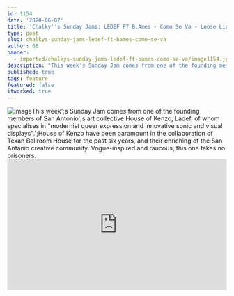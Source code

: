 ```yaml
---
id: 1154
date: '2020-06-07'
title: 'Chalky''s Sunday Jams: LEDEF FT B.Ames - Como Se Va - Loose Lips'
type: post
slug: chalkys-sunday-jams-ledef-ft-bames-como-se-va
author: 68
banner:
  - imported/chalkys-sunday-jams-ledef-ft-bames-como-se-va/image1154.jpeg
description: "This week's Sunday Jam comes from one of the founding members of San Antonio's art collective House of Kenzo, Ladef, of whom specialises in \"modernist queer expression and innovative sonic and visual displays\".\_ House of Kenzo have been paramount in the collaboration of Texan Ballroom House for the past six years, and their enriching of [...]Read More..."
published: true
tags: feature
featured: false
itworked: true
---
```

![image](../imported/chalkys-sunday-jams-ledef-ft-bames-como-se-va/image1154.jpeg)This week';s Sunday Jam comes from one of the founding members of San Antonio';s art collective House of Kenzo, Ladef, of whom specialises in "modernist queer expression and innovative sonic and visual displays".';House of Kenzo have been paramount in the collaboration of Texan Ballroom House for the past six years, and their enriching of the San Antanio creative community. Vogue-inspired and raucous, this one takes no prisoners.<iframe width='100%' height='300' scrolling='no' frameborder='no' allow='autoplay' src='https://w.soundcloud.com/player/?url=https%3A//api.soundcloud.com/tracks/370158470&color=%23ccb4a0&auto_play=false&hide_related=true&show_comments=false&show_user=false&show_reposts=false&show_teaser=false&visual=true'></iframe>